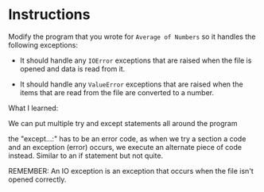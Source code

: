 # Instructions  

Modify the program that you wrote for `Average of Numbers` so it handles the following exceptions:

- It should handle any `IOError` exceptions that are raised when the file is opened and data is read from it.

- It should handle any `ValueError` exceptions that are raised when the items that are read from the file are converted to a number. 


What I learned:

We can put multiple try and except statements all around the program

the "except...:" has to be an error code, as when we try a section a code and an exception (error) occurs,
we execute an alternate piece of code instead. Similar to an if statement but not quite.








REMEMBER: An IO exception is an exception that occurs when the file isn't opened correctly. 